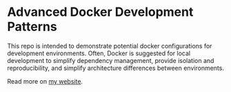 # Advanced Docker Development Patterns

This repo is intended to demonstrate potential docker configurations for development environments. Often, Docker is suggested for local development to simplify dependency management, provide isolation and reproducibility, and simplify architecture differences between environments.

Read more on [my website](https://nathanfries.com/posts/advanced-docker-local-development).
